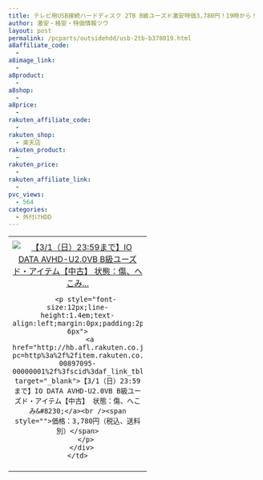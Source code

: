 ```yaml
---
title: テレビ用USB接続ハードディスク 2TB B級ユーズド激安特価3,780円！19時から！
author: 激安・格安・特価情報ツウ
layout: post
permalink: /pcparts/outsidehdd/usb-2tb-b378019.html
a8affiliate_code:
  - 
a8image_link:
  - 
a8product:
  - 
a8shop:
  - 
a8price:
  - 
rakuten_affiliate_code:
  - 
rakuten_shop:
  - 楽天店
rakuten_product:
  - 
rakuten_price:
  - 
rakuten_affiliate_link:
  - 
pvc_views:
  - 564
categories:
  - 外付けHDD
---
```

<table border="0" cellpadding="0" cellspacing="0">
  <tr>
    <td valign="top">
      <div style="border:1px none;margin:0px;padding:6px 0px;width:260px;text-align:center;float:left">
        <a href="http://hb.afl.rakuten.co.jp/hgc/0a708d69.b8a87d02.0a708d6a.55a4c12c/?pc=http%3a%2f%2fitem.rakuten.co.jp%2fioplaza%2f3300-00897095-00000001%2f%3fscid%3daf_link_tbl&m=http%3a%2f%2fm.rakuten.co.jp%2fioplaza%2fi%2f10253241%2f" target="_blank"><img src="http://hbb.afl.rakuten.co.jp/hgb/?pc=http%3a%2f%2fthumbnail.image.rakuten.co.jp%2f%400_mall%2fioplaza%2fcabinet%2fopen11%2f4957180100920.jpg%3f_ex%3d240x240&m=http%3a%2f%2fthumbnail.image.rakuten.co.jp%2f%400_mall%2fioplaza%2fcabinet%2fopen11%2f4957180100920.jpg" alt="【3/1（日）23:59まで】IO DATA AVHD-U2.0VB B級ユーズド・アイテム【中古】 状態：傷、へこみ..." border="0" style="margin:0px;padding:0px" /></a> 
        
        <p style="font-size:12px;line-height:1.4em;text-align:left;margin:0px;padding:2px 6px">
          <a href="http://hb.afl.rakuten.co.jp/hgc/0a708d69.b8a87d02.0a708d6a.55a4c12c/?pc=http%3a%2f%2fitem.rakuten.co.jp%2fioplaza%2f3300-00897095-00000001%2f%3fscid%3daf_link_tbl&m=http%3a%2f%2fm.rakuten.co.jp%2fioplaza%2fi%2f10253241%2f" target="_blank">【3/1（日）23:59まで】IO DATA AVHD-U2.0VB B級ユーズド・アイテム【中古】 状態：傷、へこみ&#8230;</a><br /><span style="">価格：3,780円（税込、送料別）</span>
        </p>
      </div>
    </td>
  </tr>
</table>